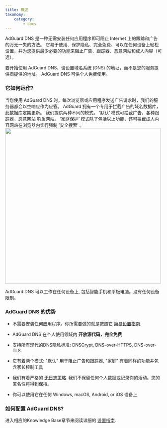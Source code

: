 ```yaml
---
title: 概述
taxonomy:
    category:
        - docs
---
```


AdGuard DNS 是一种无需安装任何应用程序即可阻止 Internet 上的跟踪和广告的万无一失的方法。 它易于使用、保护隐私、完全免费、可以在任何设备上轻松设置，并为您提供最少必要的功能来阻止广告、跟踪器、恶意网站和成人内容（可选）。

要开始使用 AdGuard DNS，请设置域名系统 (DNS) 的地址，而不是您的服务提供商提供的地址。 AdGuard DNS 可供个人免费使用。 

### 它如何运作?

当您使用 AdGuard DNS 时，每次浏览器或应用程序发送广告请求时，我们的服务器都会以空响应作为应答。 AdGuard 拥有一个专用于拦截广告的域名数据库，此数据库定期更新。 我们提供两种不同的模式。 ‘默认’ 模式可拦截广告，各种跟踪器，恶意网站 钓鱼网站。 ‘家庭保护’ 模式除了包括以上功能，还可拦截成人内容网站在浏览器内实行强制 ’安全搜索’ 。
<img src="https://cdn.adguard.com/public/Adguard/kb/PicturesEN/dnsexplanation.png" width="500">

AdGuard DNS 可以工作在任何设备上, 包括智能手机和平板电脑。没有任何设备限制。

### AdGuard DNS 的优势

* 不需要安装任何应用程序。你所需要做的就是按照它 [简易设置指南](https://kb.adguard.com/zh/dns/setup-guide).

* AdGuard DNS 在个人使用领域内 **开放源代码，完全免费** 

* 支持所有现代的DNS隐私标准: DNSCrypt, DNS-over-HTTPS, DNS-over-TLS. 

* 它有着两个模式: "默认" 用于阻止广告和跟踪器, "家庭" 有着同样的功能并包含家长控制工具
 
* 我们有着严格的 [无日志策略](https://adguard.com/zh_cn/privacy/dns.html). 我们不保留任何个人数据或记录你的活动。您的匿名性将得到保持。

* 你可以使用它在任何 Windows, macOS, Android, or iOS 设备上

### 如何配置 AdGuard DNS?

进入相应的Knowledge Base章节来阅读详细的 [设置指南](https://kb.adguard.com/zh/dns/setup-guide). 
